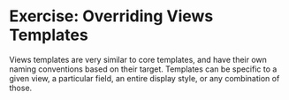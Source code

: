 # Exercise: Overriding Views Templates

Views templates are very similar to core templates, and have their own naming conventions based on their target. Templates can be specific to a given view, a particular field, an entire display style, or any combination of those.